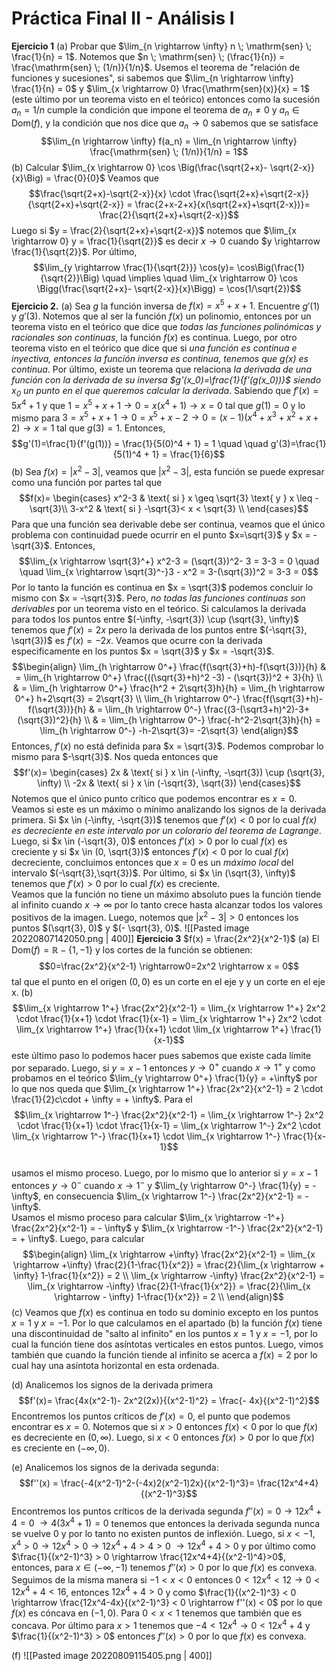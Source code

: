 # Práctica Final II - Análisis I
**Ejercicio 1** (a) Probar que $\lim_{n \rightarrow \infty} n \; \mathrm{sen} \; \frac{1}{n} = 1$. 
Notemos que $n \; \mathrm{sen} \; (\frac{1}{n}) = \frac{\mathrm{sen} \; (1/n)}{1/n}$. Usemos el teorema de "relación de funciones y sucesiones", si sabemos que  $\lim_{n \rightarrow \infty} \frac{1}{n} = 0$ y $\lim_{x \rightarrow 0} \frac{\mathrm{sen}(x)}{x} = 1$ (este último por un teorema visto en el teórico) entonces como la sucesión $a_n = 1/n$ cumple la condición que impone el teorema de $a_n \neq 0$ y $a_n \in \mathrm{Dom}(f)$, y la condición que nos dice que $a_n \rightarrow 0$ sabemos que se satisface 
$$\lim_{n \rightarrow \infty} f(a_n) = \lim_{n \rightarrow \infty} \frac{\mathrm{sen} \; (1/n)}{1/n} = 1$$
(b) Calcular $\lim_{x \rightarrow 0} \cos \Big(\frac{\sqrt{2+x}- \sqrt{2-x}}{x}\Big) = \frac{0}{0}$ 
Veamos que $$\frac{\sqrt{2+x}-\sqrt{2-x}}{x} \cdot \frac{\sqrt{2+x}+\sqrt{2-x}}{\sqrt{2+x}+\sqrt{2-x}} = \frac{2+x-2+x}{x(\sqrt{2+x}+\sqrt{2-x})}= \frac{2}{\sqrt{2+x}+\sqrt{2-x}}$$ Luego si $y = \frac{2}{\sqrt{2+x}+\sqrt{2-x}}$ notemos que $\lim_{x \rightarrow 0} y = \frac{1}{\sqrt{2}}$ es decir $x \rightarrow 0$ cuando $y  \rightarrow \frac{1}{\sqrt{2}}$. Por último,
$$\lim_{y \rightarrow \frac{1}{\sqrt{2}}} \cos(y)= \cos\Big(\frac{1}{\sqrt{2}}\Big) \quad \implies \quad \lim_{x \rightarrow 0} \cos \Bigg(\frac{\sqrt{2+x}- \sqrt{2-x}}{x}\Bigg) = \cos(1/\sqrt{2})$$
**Ejercicio 2.** (a) Sea $g$ la función inversa de $f(x)=x^5 + x +1$. Encuentre $g'(1)$ y $g'(3)$. 
Notemos que al ser la función $f(x)$ un polinomio, entonces por un teorema visto en el teórico que dice que *todas las funciones polinómicas y racionales son continuas*, la función $f(x)$ es continua. Luego, por otro teorema visto en el teórico que dice que si *una función es continua e inyectiva, entonces la función inversa es continua, tenemos que $g(x)$ es continua*. Por último, existe un teorema que relaciona *la derivada de una función con la derivada de su inversa $g'(x_0)=\frac{1}{f'(g(x_0))}$ siendo $x_0$ un punto en el que queremos calcular la derivada*. Sabiendo que $f'(x) = 5x^4 + 1$ y que $1 = x^5+x+1 \rightarrow 0 = x(x^4 + 1) \rightarrow x=0$ tal que $g(1)=0$ y lo mismo para $3=x^5 + x+1 \rightarrow 0=x^5+x-2 \rightarrow 0=(x-1)(x^4+x^3+x^2+x+2) \rightarrow x=1$ tal que $g(3)=1$. Entonces,
$$g'(1)=\frac{1}{f'(g(1))} = \frac{1}{5(0)^4 + 1} = 1 \quad \quad g'(3)=\frac{1}{5(1)^4 + 1} = \frac{1}{6}$$
(b) Sea $f(x) = |x^2 - 3|$, veamos que $|x^2 - 3|$,  esta función se puede expresar como una función por partes tal que 
$$f(x)= \begin{cases}
x^2-3 & \text{ si } x \geq \sqrt{3}  \text{ y } x \leq -\sqrt{3}\\
3-x^2 & \text{ si } -\sqrt{3}< x < \sqrt{3} \\
\end{cases}$$
Para que una función sea derivable debe ser continua, veamos que el único problema con continuidad puede ocurrir en el punto $x=\sqrt{3}$ y $x = -\sqrt{3}$. Entonces,
$$\lim_{x \rightarrow \sqrt{3}^+} x^2-3 = (\sqrt{3})^2- 3 = 3-3 = 0 \quad \quad \lim_{x \rightarrow \sqrt{3}^-}3 - x^2 = 3-(\sqrt{3})^2 = 3-3 = 0$$
Por lo tanto la función es continua en $x = \sqrt{3}$ podemos concluir lo mismo con $x = -\sqrt{3}$. Pero, *no todas las funciones continuas son derivables* por un teorema visto en el teórico. Si calculamos la derivada para todos los puntos entre $(-\infty, -\sqrt{3}) \cup (\sqrt{3}, \infty)$ tenemos que $f'(x) = 2x$ pero la derivada de los puntos entre $(-\sqrt{3}, \sqrt{3})$ es $f'(x)=-2x$. Veamos que ocurre con la derivada especificamente en los puntos $x = \sqrt{3}$ y $x = -\sqrt{3}$. 
$$\begin{align}
\lim_{h \rightarrow 0^+} \frac{f(\sqrt{3}+h)-f(\sqrt{3})}{h} & = \lim_{h \rightarrow 0^+} \frac{((\sqrt{3}+h)^2 -3) - (\sqrt{3})^2 + 3}{h} \\
& = \lim_{h \rightarrow 0^+} \frac{h^2 + 2\sqrt{3}h}{h} = \lim_{h \rightarrow 0^+} h+2\sqrt{3} = 2\sqrt{3} \\
\lim_{h \rightarrow 0^-} \frac{f(\sqrt{3}+h)-f(\sqrt{3})}{h} & = \lim_{h \rightarrow 0^-} \frac{(3-(\sqrt3+h)^2)-3+(\sqrt{3})^2}{h} \\
& = \lim_{h \rightarrow 0^-} \frac{-h^2-2\sqrt{3}h}{h} = \lim_{h \rightarrow 0^-} -h-2\sqrt{3}= -2\sqrt{3}
\end{align}$$
Entonces, $f'(x)$ no está definida para $x = \sqrt{3}$. Podemos comprobar lo mismo para $-\sqrt{3}$.  Nos queda entonces que 
$$f'(x)= \begin{cases}
2x & \text{ si } x \in (-\infty, -\sqrt{3}) \cup (\sqrt{3}, \infty) \\
-2x & \text{ si } x \in (-\sqrt{3}, \sqrt{3})
\end{cases}$$
Notemos que el único punto crítico que podemos encontrar es $x=0$. Veamos si este es un máximo o mínimo analizando los signos de la derivada primera. Si $x \in (-\infty, -\sqrt{3})$ tenemos que $f'(x) < 0$ por lo cual *$f(x)$ es decreciente en este intervalo por un colorario del teorema de Lagrange*. Luego, si $x \in (-\sqrt{3}, 0)$ entonces $f'(x) > 0$  por lo cual $f(x)$ es creciente y si $x \in (0, \sqrt{3})$ entonces $f'(x) < 0$ por lo cual $f(x)$ decreciente, concluimos entonces que $x=0$ es un *máximo local* del intervalo $(-\sqrt{3},\sqrt{3})$. Por último, si $x \in (\sqrt{3}, \infty)$ tenemos que $f'(x)>0$ por lo cual $f(x)$ es creciente.  
Veamos que la función no tiene un máximo absoluto pues la función tiende al infinito cuando $x \rightarrow \infty$ por lo tanto crece hasta alcanzar todos los valores positivos de la imagen. Luego, notemos que $|x^2-3| > 0$ entonces los puntos $(\sqrt{3}, 0)$ y $(- \sqrt{3}, 0)$.
![[Pasted image 20220807142050.png | 400]]
**Ejercicio 3** $f(x) = \frac{2x^2}{x^2-1}$ 
(a) El $\mathrm{Dom}(f) = \mathbb{R}-\{1,-1\}$ y los cortes de la función se obtienen:
$$0=\frac{2x^2}{x^2-1} \rightarrow0=2x^2 \rightarrow x = 0$$
tal que el punto en el origen $(0,0)$ es un corte en el eje y y un corte en el eje x.
(b) 
$$\lim_{x \rightarrow 1^+} \frac{2x^2}{x^2-1} = \lim_{x \rightarrow 1^+} 2x^2 \cdot \frac{1}{x+1} \cdot \frac{1}{x-1} = \lim_{x \rightarrow 1^+} 2x^2 \cdot \lim_{x \rightarrow 1^+} \frac{1}{x+1} \cdot \lim_{x \rightarrow 1^+} \frac{1}{x-1}$$
este último paso lo podemos hacer pues sabemos que existe cada límite por separado. Luego, si $y= x-1$ entonces $y \rightarrow 0^+$ cuando $x \rightarrow 1^+$ y como probamos en el teórico $\lim_{y \rightarrow 0^+} \frac{1}{y} = +\infty$ por lo que nos queda que $\lim_{x \rightarrow 1^+} \frac{2x^2}{x^2-1} = 2 \cdot \frac{1}{2}c\cdot + \infty = + \infty$. Para el 
$$\lim_{x \rightarrow 1^-} \frac{2x^2}{x^2-1} = \lim_{x \rightarrow 1^-} 2x^2 \cdot \frac{1}{x+1} \cdot \frac{1}{x-1} = \lim_{x \rightarrow 1^-} 2x^2 \cdot \lim_{x \rightarrow 1^-} \frac{1}{x+1} \cdot \lim_{x \rightarrow 1^-} \frac{1}{x-1}$$  
usamos el mismo proceso. Luego, por lo mismo que lo anterior si $y=x-1$ entonces $y \rightarrow 0^-$ cuando $x \rightarrow 1^-$ y $\lim_{y \rightarrow 0^-} \frac{1}{y} = - \infty$, en consecuencia $\lim_{x \rightarrow 1^-} \frac{2x^2}{x^2-1} = - \infty$.  
Usamos el mismo proceso para calcular $\lim_{x \rightarrow -1^+} \frac{2x^2}{x^2-1} = - \infty$ y $\lim_{x \rightarrow -1^-} \frac{2x^2}{x^2-1} = + \infty$.
Luego, para calcular 
$$\begin{align}
\lim_{x \rightarrow +\infty} \frac{2x^2}{x^2-1} = \lim_{x \rightarrow +\infty} \frac{2}{1-\frac{1}{x^2}} = \frac{2}{\lim_{x \rightarrow + \infty} 1-\frac{1}{x^2}} = 2 \\
\lim_{x \rightarrow -\infty} \frac{2x^2}{x^2-1} = \lim_{x \rightarrow -\infty} \frac{2}{1-\frac{1}{x^2}} = \frac{2}{\lim_{x \rightarrow - \infty} 1-\frac{1}{x^2}} = 2 \\
\end{align}$$
(c) Veamos que $f(x)$ es continua en todo su dominio excepto en los puntos $x=1$ y $x=-1$. Por lo que calculamos en el apartado (b) la función $f(x)$ tiene una discontinuidad de "salto al infinito" en los puntos $x = 1$ y $x= -1$, por lo cual la función tiene dos asíntotas verticales en estos puntos. Luego, vimos también que cuando la función tiende al infinito se acerca a $f(x)=2$ por lo cual hay una asíntota horizontal en esta ordenada. 

(d) Analicemos los signos de la derivada primera 
$$f'(x)= \frac{4x(x^2-1)- 2x^2(2x)}{(x^2-1)^2} = \frac{- 4x}{(x^2-1)^2}$$
Encontremos los puntos críticos de $f'(x) = 0$, el punto que podemos encontrar es $x=0$. Notemos que si $x > 0$ entonces $f(x) < 0$ por lo que $f(x)$ es decreciente en $(0, \infty)$. Luego, si $x < 0$ entonces $f(x) > 0$ por lo que $f(x)$ es creciente en $(-\infty, 0)$. 

(e) Analicemos los signos de la derivada segunda:
$$f''(x) = \frac{-4(x^2-1)^2-(-4x)2(x^2-1)2x}{(x^2-1)^3}= \frac{12x^4+4}{(x^2-1)^3}$$
Encontremos los puntos críticos de la derivada segunda $f''(x)= 0 \rightarrow 12x^4+4=0$ $\rightarrow 4(3x^4+1)=0$ tenemos que entonces la derivada segunda nunca se vuelve 0 y por lo tanto no existen puntos de inflexión. Luego, si $x < -1$,  $x^4 > 0 \rightarrow 12x^4 > 0 \rightarrow 12x^4 + 4 > 4 > 0$ $\rightarrow 12x^4+4 > 0$ y por último como $\frac{1}{(x^2-1)^3} > 0 \rightarrow \frac{12x^4+4}{(x^2-1)^4}>0$, entonces, para $x \in (-\infty, -1)$ tenemos $f''(x) > 0$ por lo que $f(x)$ es convexa. Seguimos de la misma manera si $-1 < x < 0$ entonces $0 < 12x^4 < 12 \rightarrow 0 < 12x^4 + 4 < 16$, entonces $12x^4+4 > 0$ y como $\frac{1}{(x^2-1)^3} < 0 \rightarrow \frac{12x^4-4x}{(x^2-1)^3} < 0 \rightarrow f''(x) < 0$ por lo que $f(x)$ es cóncava en $(-1, 0)$. Para $0 < x < 1$  tenemos que también que es concava. Por último para $x > 1$ tenemos que $-4 < 12x^4 \rightarrow 0 < 12x^4+4$ y $\frac{1}{(x^2-1)^3} > 0$ entonces $f''(x) > 0$ por lo que $f(x)$ es convexa. 

(f) 
![[Pasted image 20220809115405.png | 400]]
